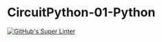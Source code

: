 # CircuitPython-01-Python

[![GitHub's Super Linter](https://github.com/Andrew-Ten-Den/CircuitPython-01-Python/workflows/GitHub's%20Super%20Linter/badge.svg)](https://github.com/Andrew-Ten-Den/CircuitPython-01-Python/actions)

